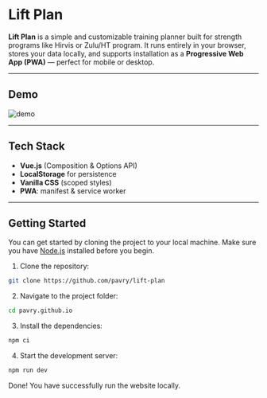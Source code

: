 # Lift Plan

**Lift Plan** is a simple and customizable training planner built for strength programs like Hirvis or Zulu/HT program. It runs entirely in your browser, stores your data locally, and supports installation as a **Progressive Web App (PWA)** — perfect for mobile or desktop.

---

## Demo

<img alt="demo" src="https://github.com/user-attachments/assets/2550536f-e1a9-40cc-b500-9dc674d44a4b" />

---

## Tech Stack

- **Vue.js** (Composition & Options API)
- **LocalStorage** for persistence
- **Vanilla CSS** (scoped styles)
- **PWA**: manifest & service worker

---

## Getting Started
You can get started by cloning the project to your local machine. Make sure you have [Node.js](https://nodejs.org/) installed before you begin.

1. Clone the repository:

```bash
git clone https://github.com/pavry/lift-plan
```

2. Navigate to the project folder:
```bash
cd pavry.github.io
```

3. Install the dependencies:
```bash
npm ci
```

4. Start the development server:
```bash
npm run dev
```

Done! You have successfully run the website locally.
